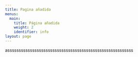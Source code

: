 ```yaml
---
title: Pagina añadida
menus:
  main:
    title: Página añadida
    weight: 2
    identifier: info
layout: page
---
```

assssssssssssssssssssssssssssssssssssssssssssssssssssssss